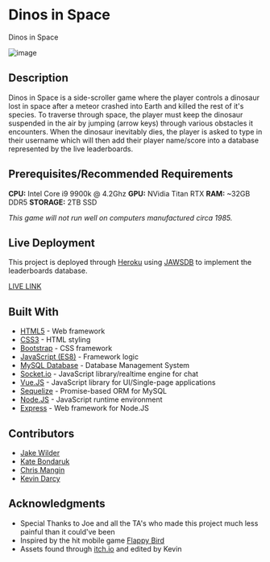 # Dinos in Space

Dinos in Space

![image](mdGif.gif)

## Description

Dinos in Space is a side-scroller game where the player controls a dinosaur lost in space after a meteor crashed into Earth and killed the rest of it's species. To traverse through space, the player must keep the dinosaur suspended in the air by jumping (arrow keys) through various obstacles it encounters. When the dinosaur inevitably dies, the player is asked to type in their username which will then add their player name/score into a database represented by the live leaderboards.

## Prerequisites/Recommended Requirements

**CPU:** Intel Core i9 9900k @ 4.2Ghz
**GPU:** NVidia Titan RTX
**RAM:** ~32GB DDR5
**STORAGE:** 2TB SSD


*This game will not run well on computers manufactured circa 1985.*


## Live Deployment

This project is deployed through [Heroku](https://www.heroku.com/home/) using [JAWSDB](https://www.jawsdb.com/) to implement the leaderboards database.

[LIVE LINK](https://secure-lowlands-84653.herokuapp.com/)

## Built With

- [HTML5](http://www.dropwizard.io/1.0.2/docs/) - Web framework
- [CSS3](https://maven.apache.org/) - HTML styling
- [Bootstrap](https://getbootstrap.com/) - CSS framework
- [JavaScript (ES8)](https://rometools.github.io/rome/) - Framework logic
- [MySQL Database](https://www.mysql.com/) - Database Management System
- [Socket.io](https://socket.io/) - JavaScript library/realtime engine for chat
- [Vue.JS](https://vuejs.org/) - JavaScript library for UI/Single-page applications
- [Sequelize](https://sequelize.org/) - Promise-based ORM for MySQL
- [Node.JS](https://nodejs.org/en/) - JavaScript runtime environment
- [Express](https://expressjs.com/) - Web framework for Node.JS

## Contributors

- [Jake Wilder](https://github.com/jacobwilder)
- [Kate Bondaruk](https://github.com/jacobwilder)
- [Chris Mangin](https://github.com/jacobwilder)
- [Kevin Darcy](https://github.com/jacobwilder)

## Acknowledgments

* Special Thanks to Joe and all the TA's who made this project much less painful than it could've been
* Inspired by the hit mobile game [Flappy Bird](https://en.wikipedia.org/wiki/Flappy_Bird)
* Assets found through [itch.io](https://itch.io/game-assets/free) and edited by Kevin
